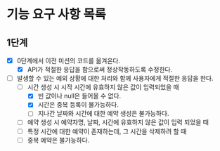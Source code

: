 # 기능 요구 사항 목록

## 1단계
- [x] 0단계에서 이전 미션의 코드를 옮겨온다.
  - [x] API가 적절한 응답을 함으로써 정상작동하도록 수정한다.
- [ ] 발생할 수 있는 예외 상황에 대한 처리와 함께 사용자에게 적절한 응답을 한다.
  - [ ] 시간 생성 시 시작 시간에 유효하지 않은 값이 입력되었을 때
    - [x] 빈 값이나 null은 들어올 수 없다.
    - [x] 시간은 중복 등록이 불가능하다.
    - [ ] 지나간 날짜와 시간에 대한 예약 생성은 불가능하다.
  - [ ] 예약 생성 시 예약자명, 날짜, 시간에 유효하지 않은 값이 입력 되었을 때
  - [ ] 특정 시간에 대한 예약이 존재하는데, 그 시간을 삭제하려 할 때
  - [ ] 중복 예약은 불가능하다.
